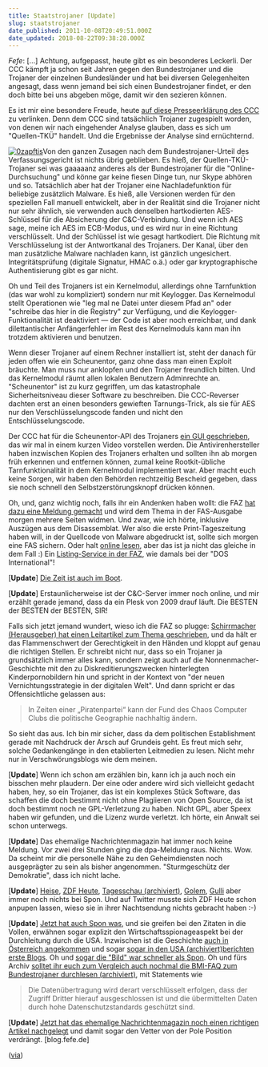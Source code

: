 ```yaml
---
title: Staatstrojaner [Update]
slug: staatstrojaner
date_published: 2011-10-08T20:49:51.000Z
date_updated: 2018-08-22T09:38:28.000Z
---
```


*Fefe*: [...] Achtung, aufgepasst, heute gibt es ein besonderes Leckerli. Der CCC kämpft ja schon seit Jahren gegen den Bundestrojaner und die Trojaner der einzelnen Bundesländer und hat bei diversen Gelegenheiten angesagt, dass wenn jemand bei sich einen Bundestrojaner findet, er den doch bitte bei uns abgeben möge, damit wir den sezieren können.

Es ist mir eine besondere Freude, heute [auf diese Presseerklärung des CCC](http://www.ccc.de/de/updates/2011/staatstrojaner) zu verlinken. Denn dem CCC sind tatsächlich Trojaner zugespielt worden, von denen wir nach eingehender Analyse glauben, dass es sich um "Quellen-TKÜ" handelt. Und die Ergebnisse der Analyse sind ernüchternd.

[![0zapftis](//picdump.thafaker.de/2011/10/0zapftis.png)](http://picdump.thafaker.de/2011/10/0zapftis.png)Von den ganzen Zusagen nach dem Bundestrojaner-Urteil des Verfassungsgericht ist nichts übrig geblieben. Es hieß, der Quellen-TKÜ-Trojaner sei was gaaaaanz anderes als der Bundestrojaner für die "Online-Durchsuchung" und könne gar keine fiesen Dinge tun, nur Skype abhören und so. Tatsächlich aber hat der Trojaner eine Nachladefunktion für beliebige zusätzlich Malware. Es hieß, alle Versionen werden für den speziellen Fall manuell entwickelt, aber in der Realität sind die Trojaner nicht nur sehr ähnlich, sie verwenden auch denselben hartkodierten AES-Schlüssel für die Absicherung der C&C-Verbindung. Und wenn ich AES sage, meine ich AES im ECB-Modus, und es wird nur in eine Richtung verschlüsselt. Und der Schlüssel ist wie gesagt hartkodiert. Die Richtung mit Verschlüsselung ist der Antwortkanal des Trojaners. Der Kanal, über den man zusätzliche Malware nachladen kann, ist gänzlich ungesichert. Integritätsprüfung (digitale Signatur, HMAC o.ä.) oder gar kryptographische Authentisierung gibt es gar nicht.

Oh und Teil des Trojaners ist ein Kernelmodul, allerdings ohne Tarnfunktion (das war wohl zu kompliziert) sondern nur mit Keylogger. Das Kernelmodul stellt Operationen wie "leg mal ne Datei unter diesem Pfad an" oder "schreibe das hier in die Registry" zur Verfügung, und die Keylogger-Funktionalität ist deaktiviert — der Code ist aber noch erreichbar, und dank dilettantischer Anfängerfehler im Rest des Kernelmoduls kann man ihn trotzdem aktivieren und benutzen.

Wenn dieser Trojaner auf einem Rechner installiert ist, steht der danach für jeden offen wie ein Scheunentor, ganz ohne dass man einen Exploit bräuchte. Man muss nur anklopfen und den Trojaner freundlich bitten. Und das Kernelmodul räumt allen lokalen Benutzern Adminrechte an. "Scheunentor" ist zu kurz gegriffen, um das katastrophale Sicherheitsniveau dieser Software zu beschreiben. Die CCC-Reverser dachten erst an einen besonders gewieften Tarnungs-Trick, als sie für AES nur den Verschlüsselungscode fanden und nicht den Entschlüsselungscode.

Der CCC hat für die Scheunentor-API des Trojaners [ein GUI geschrieben](http://www.ccc.de/system/uploads/78/original/0zapftis.png), das wir mal in einem kurzen Video vorstellen werden. Die Antivirenhersteller haben inzwischen Kopien des Trojaners erhalten und sollten ihn ab morgen früh erkennen und entfernen können, zumal keine Rootkit-übliche Tarnfunktionalität in dem Kernelmodul implementiert war. Aber macht euch keine Sorgen, wir haben den Behörden rechtzeitig Bescheid gegeben, dass sie noch schnell den Selbstzerstörungsknopf drücken können.

Oh, und, ganz wichtig noch, falls ihr ein Andenken haben wollt: die FAZ [hat dazu eine Meldung gemacht](http://www.faz.net/aktuell/chaos-computer-club-der-staatstrojaner-wurde-geknackt-11486538.html) und wird dem Thema in der FAS-Ausgabe morgen mehrere Seiten widmen. Und zwar, wie ich hörte, inklusive Auszügen aus dem Disassemblat. Wer also die erste Print-Tageszeitung haben will, in der Quellcode von Malware abgedruckt ist, sollte sich morgen eine FAS sichern. Oder halt [online lesen](http://www.faz.net/aktuell/chaos-computer-club-der-staatstrojaner-wurde-geknackt-11486538.html), aber das ist ja nicht das gleiche in dem Fall :) Ein [Listing-Service in der FAZ](http://www.faz.net/aktuell/feuilleton/ein-amtlicher-trojaner-anatomie-eines-digitalen-ungeziefers-11486473.html), wie damals bei der "DOS International"!

[**Update**] [Die Zeit ist auch im Boot](http://www.zeit.de/digital/datenschutz/2011-10/ccc-bundestrojaner-onlinedurchsuchung/komplettansicht).

[**Update**] Erstaunlicherweise ist der C&C-Server immer noch online, und mir erzählt gerade jemand, dass da ein Plesk von 2009 drauf läuft. Die BESTEN der BESTEN der BESTEN, SIR!

Falls sich jetzt jemand wundert, wieso ich die FAZ so plugge: [Schirrmacher (Herausgeber) hat einen Leitartikel zum Thema geschrieben](http://www.faz.net/aktuell/politik/staatstrojaner-code-ist-gesetz-11486546.html), und da hält er das Flammenschwert der Gerechtigkeit in den Händen und kloppt auf genau die richtigen Stellen. Er schreibt nicht nur, dass so ein Trojaner ja grundsätzlich immer alles kann, sondern zeigt auch auf die Nonnenmacher-Geschichte mit den zu Diskreditierungszwecken hinterlegten Kinderpornobildern hin und spricht in der Kontext von "der neuen Vernichtungsstrategie in der digitalen Welt". Und dann spricht er das Offensichtliche gelassen aus:

> In Zeiten einer „Piratenpartei“ kann der Fund des Chaos Computer Clubs die politische Geographie nachhaltig ändern.

So sieht das aus. Ich bin mir sicher, dass da dem politischen Establishment gerade mit Nachdruck der Arsch auf Grundeis geht. Es freut mich sehr, solche Gedankengänge in den etablierten Leitmedien zu lesen. Nicht mehr nur in Verschwörungsblogs wie dem meinen.

[**Update**] Wenn ich schon am erzählen bin, kann ich ja auch noch ein bisschen mehr plaudern. Der eine oder andere wird sich vielleicht gedacht haben, hey, so ein Trojaner, das ist ein komplexes Stück Software, das schaffen die doch bestimmt nicht ohne Plagiieren von Open Source, da ist doch bestimmt noch ne GPL-Verletzung zu haben. Nicht GPL, aber Speex haben wir gefunden, und die Lizenz wurde verletzt. Ich hörte, ein Anwalt sei schon unterwegs.

[**Update**] Das ehemalige Nachrichtenmagazin hat immer noch keine Meldung. Vor zwei drei Stunden ging die dpa-Meldung raus. Nichts. Wow. Da scheint mir die personelle Nähe zu den Geheimdiensten noch ausgeprägter zu sein als bisher angenommen. "Sturmgeschütz der Demokratie", dass ich nicht lache.

[**Update**] [Heise](http://www.heise.de/newsticker/meldung/CCC-knackt-Bundestrojaner-1357670.html), [ZDF Heute](http://www.heute.de/ZDFheute/inhalt/16/0,3672,8356656,00.html), [Tagesschau (archiviert)](http://web.archive.org/web/20111009165022/http://www.tagesschau.de:80/inland/trojaner100.html), [Golem](http://www.golem.de/1110/86917.html), [Gulli](http://www.gulli.com/news/17285-chaos-computer-club-staatstrojaner-rechtlich-und-technisch-fragwuerdig-2011-10-08) aber immer noch nichts bei Spon. Und auf Twitter musste sich ZDF Heute schon anpupen lassen, wieso sie in ihrer Nachtsendung nichts gebracht haben :-)

[**Update**] [Jetzt hat auch Spon was](http://www.spiegel.de/netzwelt/netzpolitik/0,1518,790756,00.html), und sie greifen bei den Zitaten in die Vollen, erwähnen sogar explizit den Wirtschaftsspionageaspekt bei der Durchleitung durch die USA. Inzwischen ist die Geschichte [auch in Österreich angekommen](http://orf.at/stories/2083344/) und sogar [sogar in den USA (archiviert)](http://web.archive.org/web/20111010063430/http://redtape.msnbc.msn.com:80/_news/2011/10/08/8228095-chaos-computer-club-german-govt-software-can-spy-on-citizens)[berichten erste Blogs](http://www.zdnet.com/blog/bott/german-government-accused-of-spying-on-citizens-with-state-sponsored-trojan/4044). Oh und [sogar die "Bild" war schneller als Spon](http://www.bild.de/digital/internet/bundestrojaner/chaos-computer-club-knackt-staatliche-spionage-software-20370024.bild.html). Oh und fürs Archiv [solltet ihr euch zum Vergleich auch nochmal die BMI-FAQ zum Bundestrojaner durchlesen (archiviert)](http://web.archive.org/web/20111011074005/http://www.bmi.bund.de:80/SharedDocs/FAQs/DE/Themen/Sicherheit/Datenschutz/Online_Durchsuchungen.html), mit Statements wie

> Die Datenübertragung wird derart verschlüsselt erfolgen, dass der Zugriff Dritter hierauf ausgeschlossen ist und die übermittelten Daten durch hohe Datenschutzstandards geschützt sind.

[**Update**] [Jetzt hat das ehemalige Nachrichtenmagazin noch einen richtigen Artikel nachgelegt](http://www.spiegel.de/netzwelt/netzpolitik/0,1518,790768,00.html) und damit sogar den Vetter von der Pole Position verdrängt. [blog.fefe.de]

([via](http://blog.fefe.de/?ts=b06e60e0))
